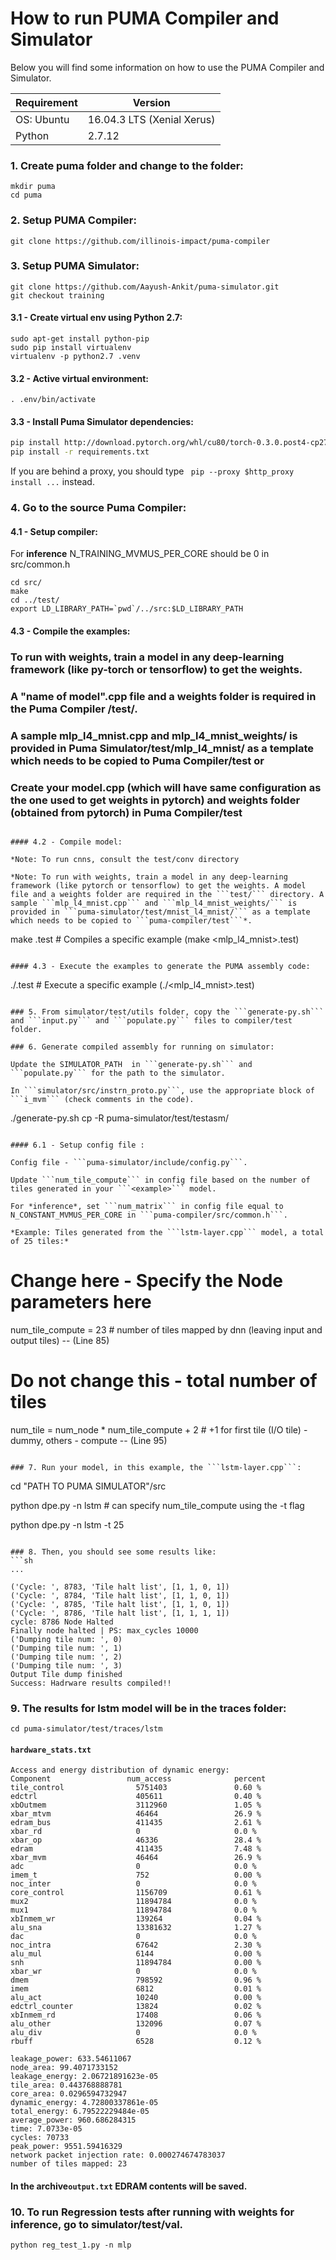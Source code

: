 # How to run  PUMA Compiler and Simulator

Below you will find some information on how to use the PUMA Compiler and Simulator.

| Requirement | Version                    |
| ----------- | -------------------------- |
| OS: Ubuntu  | 16.04.3 LTS (Xenial Xerus) |
| Python      | 2.7.12


### 1. Create puma folder and change to the folder:
 ```
 mkdir puma
 cd puma
 ```
### 2. Setup PUMA Compiler:
```
git clone https://github.com/illinois-impact/puma-compiler
```
### 3. Setup PUMA Simulator:
```
git clone https://github.com/Aayush-Ankit/puma-simulator.git
git checkout training
```
#### 3.1 - Create virtual env using Python 2.7:
```
sudo apt-get install python-pip
sudo pip install virtualenv
virtualenv -p python2.7 .venv
```
#### 3.2 - Active virtual environment:
```
. .env/bin/activate
```
#### 3.3 - Install Puma Simulator dependencies:
```sh
pip install http://download.pytorch.org/whl/cu80/torch-0.3.0.post4-cp27-cp27mu-linux_x86_64.whl
pip install -r requirements.txt
```
If you are behind a proxy, you should type ```
pip --proxy $http_proxy install ...``` instead.

### 4. Go to the source Puma Compiler:

#### 4.1 - Setup compiler:

For **inference** N_TRAINING_MVMUS_PER_CORE should be 0 in src/common.h

```
cd src/
make
cd ../test/
export LD_LIBRARY_PATH=`pwd`/../src:$LD_LIBRARY_PATH
```
#### 4.3 - Compile the examples:
### To run with weights, train a model in any deep-learning framework (like py-torch or tensorflow) to get the weights.
### A "name of model".cpp file and a weights folder is required in the Puma Compiler /test/.
### A sample mlp_l4_mnist.cpp and mlp_l4_mnist_weights/ is provided in Puma Simulator/test/mlp_l4_mnist/ as a template which needs to be copied to Puma Compiler/test or
### Create your model.cpp (which will have same configuration as the one used to get weights in pytorch)  and weights folder (obtained from pytorch) in Puma Compiler/test
```

#### 4.2 - Compile model:

*Note: To run cnns, consult the test/conv directory

*Note: To run with weights, train a model in any deep-learning framework (like pytorch or tensorflow) to get the weights. A model file and a weights folder are required in the ```test/``` directory. A sample ```mlp_l4_mnist.cpp``` and ```mlp_l4_mnist_weights/``` is provided in ```puma-simulator/test/mnist_l4_mnist/``` as a template which needs to be copied to ```puma-compiler/test```*.

```
make <lstm-layer>.test       # Compiles a specific example (make <mlp_l4_mnist>.test)
```

#### 4.3 - Execute the examples to generate the PUMA assembly code:

```
./<lstm-model>.test          # Execute a specific example (./<mlp_l4_mnist>.test) 
```

### 5. From simulator/test/utils folder, copy the ```generate-py.sh``` and ```input.py``` and ```populate.py``` files to compiler/test folder.

### 6. Generate compiled assembly for running on simulator:

Update the SIMULATOR_PATH  in ```generate-py.sh``` and ```populate.py``` for the path to the simulator.

In ```simulator/src/instrn_proto.py```, use the appropriate block of ```i_mvm``` (check comments in the code).

```
./generate-py.sh
cp -R <example> puma-simulator/test/testasm/
```

#### 6.1 - Setup config file :

Config file - ```puma-simulator/include/config.py```.

Update ```num_tile_compute``` in config file based on the number of tiles generated in your ```<example>``` model.

For *inference*, set ```num_matrix``` in config file equal to N_CONSTANT_MVMUS_PER_CORE in ```puma-compiler/src/common.h```.

*Example: Tiles generated from the ```lstm-layer.cpp``` model, a total of 25 tiles:*

```
# Change here - Specify the Node parameters here
num_tile_compute = 23 # number of tiles mapped by dnn (leaving input and output tiles) -- (Line 85)

# Do not change this - total number of tiles
num_tile = num_node * num_tile_compute + 2 # +1 for first tile (I/O tile) - dummy, others - compute -- (Line 95)
```

### 7. Run your model, in this example, the ```lstm-layer.cpp```:

```
cd "PATH TO PUMA SIMULATOR"/src

python dpe.py -n lstm # can specify num_tile_compute using the -t flag

python dpe.py -n lstm -t 25
```

### 8. Then, you should see some results like:
```sh
...

('Cycle: ', 8783, 'Tile halt list', [1, 1, 0, 1])
('Cycle: ', 8784, 'Tile halt list', [1, 1, 0, 1])
('Cycle: ', 8785, 'Tile halt list', [1, 1, 0, 1])
('Cycle: ', 8786, 'Tile halt list', [1, 1, 1, 1])
cycle: 8786 Node Halted
Finally node halted | PS: max_cycles 10000
('Dumping tile num: ', 0)
('Dumping tile num: ', 1)
('Dumping tile num: ', 2)
('Dumping tile num: ', 3)
Output Tile dump finished
Success: Hadrware results compiled!!
```
### 9. The results for lstm model will be in the traces folder:
```
cd puma-simulator/test/traces/lstm
```
####  ```hardware_stats.txt```
```
Access and energy distribution of dynamic energy:
Component                 num_access              percent
tile_control                5751403               0.60 %
edctrl                      405611                0.40 %
xbOutmem                    3112960               1.05 %
xbar_mtvm                   46464                 26.9 %
edram_bus                   411435                2.61 %
xbar_rd                     0                     0.0 %
xbar_op                     46336                 28.4 %
edram                       411435                7.48 %
xbar_mvm                    46464                 26.9 %
adc                         0                     0.0 %
imem_t                      752                   0.00 %
noc_inter                   0                     0.0 %
core_control                1156709               0.61 %
mux2                        11894784              0.0 %
mux1                        11894784              0.0 %
xbInmem_wr                  139264                0.04 %
alu_sna                     13381632              1.27 %
dac                         0                     0.0 %
noc_intra                   67642                 2.30 %
alu_mul                     6144                  0.00 %
snh                         11894784              0.00 %
xbar_wr                     0                     0.0 %
dmem                        798592                0.96 %
imem                        6812                  0.01 %
alu_act                     10240                 0.00 %
edctrl_counter              13824                 0.02 %
xbInmem_rd                  17408                 0.06 %
alu_other                   132096                0.07 %
alu_div                     0                     0.0 %
rbuff                       6528                  0.12 %

leakage_power: 633.54611067
node_area: 99.4071733152
leakage_energy: 2.06721891623e-05
tile_area: 0.443768888781
core_area: 0.0296594732947
dynamic_energy: 4.72800337861e-05
total_energy: 6.79522229484e-05
average_power: 960.686284315
time: 7.0733e-05
cycles: 70733
peak_power: 9551.59416329
network packet injection rate: 0.000274674783037
number of tiles mapped: 23
```
#### In the  archive```output.txt``` EDRAM contents will be saved.

### 10. To run Regression tests after running with weights for inference, go to simulator/test/val.

```python reg_test_1.py -n mlp```
